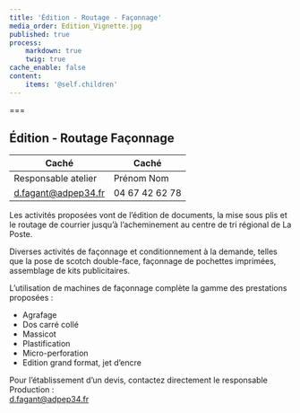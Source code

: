 ```yaml
---
title: 'Édition - Routage - Façonnage'
media_order: Edition_Vignette.jpg
published: true
process:
    markdown: true
    twig: true
cache_enable: false
content:
    items: '@self.children'
---
```


===
## Édition - Routage Façonnage

| Caché | Caché |
| ------ | ----------- |
| Responsable atelier	| Prénom Nom |
| [d.fagant@adpep34.fr](mailto:d.fagant@adpep34.fr)	| 04 67 42 62 78 |

Les activités proposées vont de l’édition de documents, la mise sous plis et le routage de courrier jusqu’à l’acheminement au centre de tri régional de La Poste.

Diverses activités de façonnage et conditionnement à la demande, telles que la pose de scotch double-face, façonnage de pochettes imprimées, assemblage de kits publicitaires.

L’utilisation de machines de façonnage complète la gamme des prestations proposées :

* Agrafage
* Dos carré collé
* Massicot
* Plastification
* Micro-perforation
* Edition grand format, jet d’encre

Pour l’établissement d’un devis, contactez directement le responsable Production :  
[d.fagant@adpep34.fr](mailto:d.fagant@adpep34.fr)

